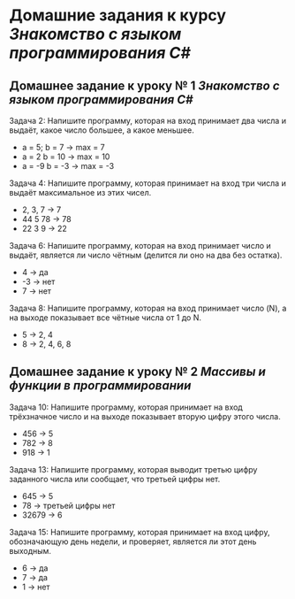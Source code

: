 # Домашние задания к курсу *Знакомство с языком программирования C#*

## Домашнее задание к уроку № 1 *Знакомство с языком программирования C#*
Задача 2: Напишите программу, которая на вход принимает два числа и выдаёт, какое число большее, а какое меньшее.
* a = 5; b = 7 -> max = 7
* a = 2 b = 10 -> max = 10
* a = -9 b = -3 -> max = -3

Задача 4: Напишите программу, которая принимает на вход три числа и выдаёт максимальное из этих чисел.
* 2, 3, 7 -> 7
* 44 5 78 -> 78
* 22 3 9 -> 22

Задача 6: Напишите программу, которая на вход принимает число и выдаёт, является ли число чётным (делится ли оно на два без остатка).
* 4 -> да
* -3 -> нет
* 7 -> нет

Задача 8: Напишите программу, которая на вход принимает число (N), а на выходе показывает все чётные числа от 1 до N.
* 5 -> 2, 4
* 8 -> 2, 4, 6, 8

## Домашнее задание к уроку № 2 *Массивы и функции в программировании*
Задача 10: Напишите программу, которая принимает на вход трёхзначное число и на выходе показывает вторую цифру этого числа.
* 456 -> 5
* 782 -> 8
* 918 -> 1

Задача 13: Напишите программу, которая выводит третью цифру заданного числа или сообщает, что третьей цифры нет.
* 645 -> 5
* 78 -> третьей цифры нет
* 32679 -> 6

Задача 15: Напишите программу, которая принимает на вход цифру, обозначающую день недели, и проверяет, является ли этот день выходным.
* 6 -> да
* 7 -> да
* 1 -> нет